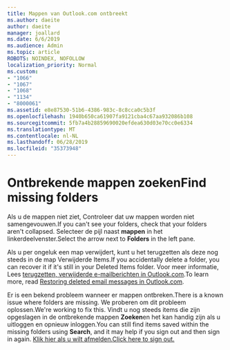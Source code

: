 ```yaml
---
title: Mappen van Outlook.com ontbreekt
ms.author: daeite
author: daeite
manager: joallard
ms.date: 6/6/2019
ms.audience: Admin
ms.topic: article
ROBOTS: NOINDEX, NOFOLLOW
localization_priority: Normal
ms.custom:
- "1066"
- "1067"
- "1068"
- "1134"
- "8000061"
ms.assetid: e8e87530-51b6-4386-983c-8c8cca0c5b3f
ms.openlocfilehash: 1940b650ca61907fa9121cba4c67aa932086b108
ms.sourcegitcommit: 5fb7a4b28859690020efdea630d03e70cc0e6334
ms.translationtype: MT
ms.contentlocale: nl-NL
ms.lasthandoff: 06/28/2019
ms.locfileid: "35373948"
---
```

# <a name="find-missing-folders"></a><span data-ttu-id="f0924-102">Ontbrekende mappen zoeken</span><span class="sxs-lookup"><span data-stu-id="f0924-102">Find missing folders</span></span>

<span data-ttu-id="f0924-103">Als u de mappen niet ziet, Controleer dat uw mappen worden niet samengevouwen.</span><span class="sxs-lookup"><span data-stu-id="f0924-103">If you can't see your folders, check that your folders aren't collapsed.</span></span> <span data-ttu-id="f0924-104">Selecteer de pijl naast **mappen** in het linkerdeelvenster.</span><span class="sxs-lookup"><span data-stu-id="f0924-104">Select the arrow next to **Folders** in the left pane.</span></span>
  
<span data-ttu-id="f0924-105">Als u per ongeluk een map verwijdert, kunt u het terugzetten als deze nog steeds in de map Verwijderde Items.</span><span class="sxs-lookup"><span data-stu-id="f0924-105">If you accidentally delete a folder, you can recover it if it's still in your Deleted Items folder.</span></span> <span data-ttu-id="f0924-106">Voor meer informatie, Lees [terugzetten, verwijderde e-mailberichten in Outlook.com](https://support.office.com/article/cf06ab1b-ae0b-418c-a4d9-4e895f83ed50).</span><span class="sxs-lookup"><span data-stu-id="f0924-106">To learn more, read [Restoring deleted email messages in Outlook.com](https://support.office.com/article/cf06ab1b-ae0b-418c-a4d9-4e895f83ed50).</span></span>
  
<span data-ttu-id="f0924-107">Er is een bekend probleem wanneer er mappen ontbreken.</span><span class="sxs-lookup"><span data-stu-id="f0924-107">There is a known issue where folders are missing.</span></span> <span data-ttu-id="f0924-108">We proberen om dit probleem oplossen.</span><span class="sxs-lookup"><span data-stu-id="f0924-108">We're working to fix this.</span></span> <span data-ttu-id="f0924-109">Vindt u nog steeds items die zijn opgeslagen in de ontbrekende mappen **Zoeken**en het kan handig zijn als u uitloggen en opnieuw inloggen.</span><span class="sxs-lookup"><span data-stu-id="f0924-109">You can still find items saved within the missing folders using **Search**, and it may help if you sign out and then sign in again.</span></span> [<span data-ttu-id="f0924-110">Klik hier als u wilt afmelden.</span><span class="sxs-lookup"><span data-stu-id="f0924-110">Click here to sign out.</span></span>](https://login.live.com/logout.srf)
